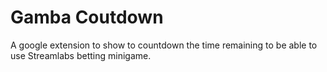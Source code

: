 # Gamba Coutdown
A google extension to show to countdown the time remaining to be able to use Streamlabs betting minigame. 
